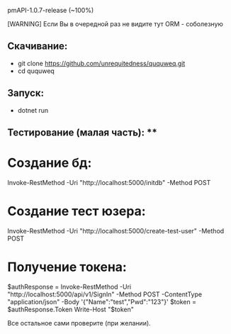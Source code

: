 pmAPI-1.0.7-release (~100%)

[WARNING] Если Вы в очередной раз не видите тут ORM - соболезную

## Скачивание:

- git clone https://github.com/unrequitedness/ququweq.git
- cd ququweq

## Запуск:
- dotnet run

## Тестирование (малая часть): **

# Создание бд:
Invoke-RestMethod -Uri "http://localhost:5000/initdb" -Method POST

# Создание тест юзера:
Invoke-RestMethod -Uri "http://localhost:5000/create-test-user" -Method POST

# Получение токена:
$authResponse = Invoke-RestMethod -Uri "http://localhost:5000/api/v1/SignIn" -Method POST -ContentType "application/json" -Body '{"Name":"test","Pwd":"123"}'
$token = $authResponse.Token
Write-Host "$token"

Все остальное сами проверите (при желании).
